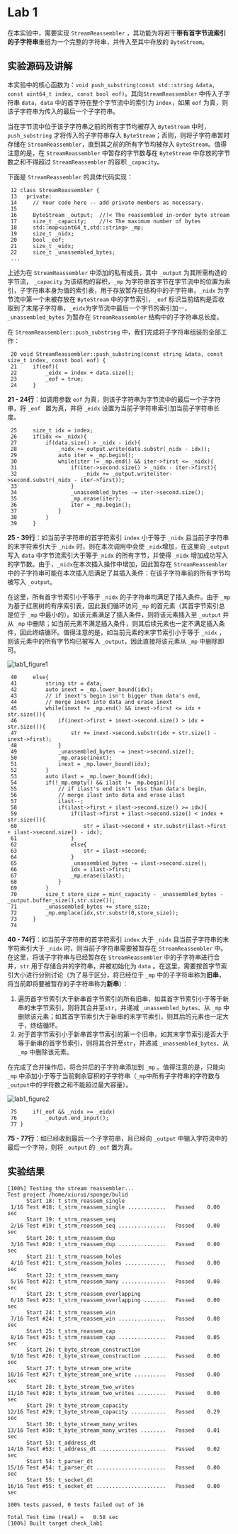 # Lab 1

在本实验中，需要实现 `StreamReassembler` ，其功能为将若干**带有首字节流索引的子字符串**重组为一个完整的字符串，并传入至其中存放的  `ByteStream`。

## 实验源码及讲解

本实验中的核心函数为：`void push_substring(const std::string &data, const uint64_t index, const bool eof)`。其向`StreamReassembler` 中传入子字符串 `data`，`data` 中的首字符在整个字节流中的索引为 `index`，如果 `eof` 为真，则该子字符串为传入的最后一个子字符串。

当在字节流中位于该子字符串之前的所有字节均被存入 `ByteStream` 中时，`push_substring` 才将传入的子字符串存入 `ByteStream`；否则，则将子字符串暂时存储在 `StreamReassembler`，直到其之前的所有字节均被存入 `ByteStream`。值得注意的是，在 `StreamReassembler` 中暂存的字节数**与**在 `ByteStream` 中存放的字节数之和不得超过 `StreamReassembler` 的容积 `_capacity`。

下面是 `StreamReassembler` 的具体代码实现：

```
 12 class StreamReassembler {
 13   private:
 14     // Your code here -- add private members as necessary.
 15 
 16     ByteStream _output;  //!< The reassembled in-order byte stream
 17     size_t _capacity;    //!< The maximum number of bytes
 18     std::map<uint64_t,std::string> _mp;
 19     size_t _nidx;
 20     bool _eof;
 21     size_t _eidx;
 22     size_t _unassembled_bytes;
 ...
```

上述为在 `StreamReassembler` 中添加的私有成员，其中 `_output` 为其所需构造的字节流， `_capacity` 为该结构的容积，`_mp` 为字符串首字节在字节流中的位置为索引，子字符串本身为值的索引表，用于存放暂存在结构中的子字符串，`_nidx` 为字节流中第一个未被存放在 `ByteStream`  中的字节索引，`_eof` 标识当前结构是否收取到了末尾子字符串，`_eidx`为字节流中最后一个字节的索引加一，`_unassembled_bytes` 为暂存在 `StreamReassembler` 结构中的子字符串总长度。

在 `StreamReassembler::push_substring` 中，我们完成将子字符串组装的全部工作：

```
 20 void StreamReassembler::push_substring(const string &data, const size_t index, const bool eof) {
 21     if(eof){
 22         _eidx = index + data.size();
 23         _eof = true;
 24     }
```

**21 - 24行**：如调用参数 `eof` 为真，则该子字符串为字节流中的最后一个子字符串，将 `_eof ` 置为真，并将 `_eidx` 设置为当前子字符串索引加当前子字符串长度。

```
 25     size_t idx = index;
 26     if(idx <= _nidx){
 27         if(data.size() > _nidx - idx){
 28             _nidx +=_output.write(data.substr(_nidx - idx));
 29             auto iter = _mp.begin();
 30             while(iter != _mp.end() && iter->first <= _nidx){
 31                 if(iter->second.size() > _nidx - iter->first){
 32                     _nidx += _output.write(iter->second.substr(_nidx - iter->first));
 33                 }
 34                 _unassembled_bytes -= iter->second.size();
 35                 _mp.erase(iter);
 36                 iter = _mp.begin();
 37             }
 38         }
 39     }
```

**25 - 39行**：如当前子字符串的首字符索引 `index` 小于等于 `_nidx` 且当前子字符串的末字符索引大于 `_nidx` 时，则在本次调用中会使 `_nidx`增加，在这里向 `_output` 写入 `data` 中字节流索引大于等于`_nidx` 的所有字节，并使得 `_nidx` 增加成功写入的字节数。由于，`_nidx`在本次插入操作中增加，因此暂存在 `StreamReassembler` 中的子字符串可能在本次插入后满足了其插入条件：在该子字符串前的所有字节均被写入 `_output`。

在这里，所有首字节索引小于等于 `_nidx` 的子字符串均满足了插入条件。由于 `_mp` 为基于红黑树的有序索引表，因此我们循环访问 `_mp` 的首元素（其首字节索引总是位于 `_mp` 中最小的）。如该元素满足了插入条件，则将该元素插入至 `_output` 并从 `_mp` 中删除；如当前元素不满足插入条件，则其后续元素也一定不满足插入条件，因此终结循环。值得注意的是，如当前元素的末字节索引小于等于 `_nidx` ，则该元素中的所有字节均已被写入 `_output`，因此直接将该元素从 `_mp` 中删除即可。

![lab1_figure1](https://github.com/jlu-xiurui/CS144-2021-FALL/blob/main/figure/lab1_figure1.png)

```
 40     else{
 41         string str = data;
 42         auto inext = _mp.lower_bound(idx);
 43         // if inext's begin isn't bigger than data's end, 
 44         // merge inext into data and erase inext 
 45         while(inext != _mp.end() && inext->first <= idx + str.size()){
 46             if(inext->first + inext->second.size() > idx + str.size()){
 47                 str += inext->second.substr(idx + str.size() - inext->first);
 48             }
 49             _unassembled_bytes -= inext->second.size();
 50             _mp.erase(inext);
 51             inext = _mp.lower_bound(idx);
 52         }
 53         auto ilast = _mp.lower_bound(idx);
 54         if(!_mp.empty() && ilast != _mp.begin()){
 55             // if ilast's end isn't less than data's begin,
 56             // merge ilast into data and erase ilast
 57             ilast--;
 58             if(ilast->first + ilast->second.size() >= idx){
 59                 if(ilast->first + ilast->second.size() < index + str.size()){
 60                     str = ilast->second + str.substr(ilast->first + ilast->second.size() - idx);
 61                 }
 62                 else{
 63                     str = ilast->second;
 64                 }
 65                 _unassembled_bytes -= ilast->second.size();
 66                 idx = ilast->first;
 67                 _mp.erase(ilast);
 68             }
 69         }
 70         size_t store_size = min(_capacity - _unassembled_bytes - _output.buffer_size(),str.size());
 71         _unassembled_bytes += store_size;
 72         _mp.emplace(idx,str.substr(0,store_size));
 73     }
 74
```

**40 - 74行**：如当前子字符串的首字符索引 `index` 大于 `_nidx` 且当前子字符串的末字符索引大于 `_nidx` 时，则当前子字符串需要被暂存在 `StreamReassembler` 中。在这里，将该子字符串与已经暂存在 `StreamReassembler` 中的子字符串进行合并，`str` 用于存储合并的字符串，并被初始化为 `data` 。在这里，需要按首字节索引大小进行分别讨论（为了易于区分，将已经位于 `_mp` 中的子字符串称为**旧串**，将当前即将要被暂存的子字符串称为**新串**）：

1. 遍历首字节索引大于新串首字节索引的所有旧串，如其首字节索引小于等于新串的末字节索引，则将其合并至`str`，并递减 `_unassembled_bytes`、从 `_mp` 中删除该元素；如其首字节索引大于新串的末字节索引，则其后的元素也一定大于，终结循环。
2. 对于首字节索引小于新串首字节索引的第一个旧串，如其末字节索引是否大于等于新串的首字节索引，则将其合并至`str`，并递减 `_unassembled_bytes`、从 `_mp` 中删除该元素。

在完成了合并操作后，将合并后的子字符串添加到 `_mp` 。值得注意的是，只能向 `_mp` 中添加小于等于当前剩余容积的子字符串（`_mp`中所有子字符串的字符数与`_output`中的字符数之和不能超过最大容量）。

![lab1_figure2](https://github.com/jlu-xiurui/CS144-2021-FALL/blob/main/figure/lab1_figure2.png)

```
 75     if(_eof && _nidx >= _eidx)
 76         _output.end_input();
 77 }
```

**75 - 77行**：如已经收到最后一个子字符串，且已经向 `_output` 中输入字符流中的最后一个字符，则将 `_output` 的 `_eof` 置为真。 

## 实验结果

```
[100%] Testing the stream reassembler...
Test project /home/xiurui/sponge/bulid
      Start 18: t_strm_reassem_single
 1/16 Test #18: t_strm_reassem_single ............   Passed    0.00 sec
      Start 19: t_strm_reassem_seq
 2/16 Test #19: t_strm_reassem_seq ...............   Passed    0.00 sec
      Start 20: t_strm_reassem_dup
 3/16 Test #20: t_strm_reassem_dup ...............   Passed    0.00 sec
      Start 21: t_strm_reassem_holes
 4/16 Test #21: t_strm_reassem_holes .............   Passed    0.00 sec
      Start 22: t_strm_reassem_many
 5/16 Test #22: t_strm_reassem_many ..............   Passed    0.08 sec
      Start 23: t_strm_reassem_overlapping
 6/16 Test #23: t_strm_reassem_overlapping .......   Passed    0.00 sec
      Start 24: t_strm_reassem_win
 7/16 Test #24: t_strm_reassem_win ...............   Passed    0.08 sec
      Start 25: t_strm_reassem_cap
 8/16 Test #25: t_strm_reassem_cap ...............   Passed    0.05 sec
      Start 26: t_byte_stream_construction
 9/16 Test #26: t_byte_stream_construction .......   Passed    0.00 sec
      Start 27: t_byte_stream_one_write
10/16 Test #27: t_byte_stream_one_write ..........   Passed    0.00 sec
      Start 28: t_byte_stream_two_writes
11/16 Test #28: t_byte_stream_two_writes .........   Passed    0.00 sec
      Start 29: t_byte_stream_capacity
12/16 Test #29: t_byte_stream_capacity ...........   Passed    0.29 sec
      Start 30: t_byte_stream_many_writes
13/16 Test #30: t_byte_stream_many_writes ........   Passed    0.01 sec
      Start 53: t_address_dt
14/16 Test #53: t_address_dt .....................   Passed    0.02 sec
      Start 54: t_parser_dt
15/16 Test #54: t_parser_dt ......................   Passed    0.00 sec
      Start 55: t_socket_dt
16/16 Test #55: t_socket_dt ......................   Passed    0.00 sec

100% tests passed, 0 tests failed out of 16

Total Test time (real) =   0.58 sec
[100%] Built target check_lab1
```

